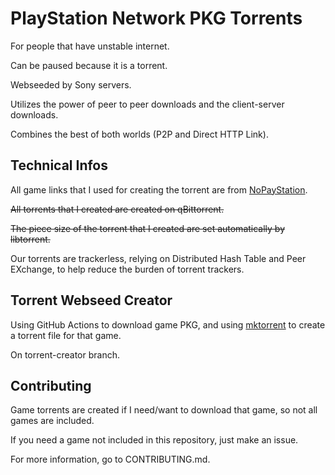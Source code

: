 # PlayStation Network PKG Torrents
For people that have unstable internet.

Can be paused because it is a torrent.

Webseeded by Sony servers.

Utilizes the power of peer to peer downloads and the client-server downloads.

Combines the best of both worlds (P2P and Direct HTTP Link).

## Technical Infos
All game links that I used for creating the torrent are from [NoPayStation](https://nopaystation.com/).

~~All torrents that I created are created on qBittorrent.~~

~~The piece size of the torrent that I created are set automatically by libtorrent.~~

Our torrents are trackerless, relying on Distributed Hash Table and Peer EXchange, to help reduce the burden of torrent trackers.

## Torrent Webseed Creator
Using GitHub Actions to download game PKG, and using [mktorrent](https://github.com/Rudde/mktorrent) to create a torrent file for that game.

On torrent-creator branch.

## Contributing
Game torrents are created if I need/want to download that game, so not all games are included.

If you need a game not included in this repository, just make an issue.

For more information, go to CONTRIBUTING.md.
